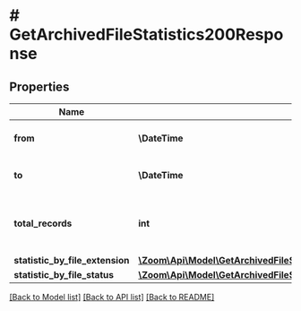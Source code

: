 # # GetArchivedFileStatistics200Response

## Properties

Name | Type | Description | Notes
------------ | ------------- | ------------- | -------------
**from** | **\DateTime** | The queried start date. | [optional]
**to** | **\DateTime** | The queried end date. | [optional]
**total_records** | **int** | The total number of returned meeting records. | [optional]
**statistic_by_file_extension** | [**\Zoom\Api\Model\GetArchivedFileStatistics200ResponseStatisticByFileExtension**](GetArchivedFileStatistics200ResponseStatisticByFileExtension.md) |  | [optional]
**statistic_by_file_status** | [**\Zoom\Api\Model\GetArchivedFileStatistics200ResponseStatisticByFileStatus**](GetArchivedFileStatistics200ResponseStatisticByFileStatus.md) |  | [optional]

[[Back to Model list]](../../README.md#models) [[Back to API list]](../../README.md#endpoints) [[Back to README]](../../README.md)
